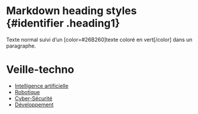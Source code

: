 <style>
.heading1 {
    color: red;
    font-weight:700;
    font-size: 35px;
}
.heading2 {
    color: blue;
    font-weight:700;
    font-size: 30px;
}
</style>

# Markdown heading styles {#identifier .heading1}
Texte normal suivi d’un [color=#26B260]texte coloré en vert[/color] dans un paragraphe.
# Veille-techno

- [Intelligence artificielle](./AI/index.md)
- [Robotique](./Robotique/index.md)
- [Cyber-Sécurité](./Cyber-Sécurité/index.md)
- [Développement](./Cyber-Sécurité/index.md)